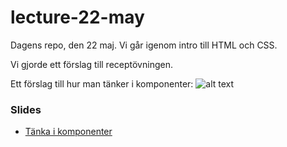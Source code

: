 # lecture-22-may
Dagens repo, den 22 maj. Vi går igenom intro till HTML och CSS.

Vi gjorde ett förslag till receptövningen.

Ett förslag till hur man tänker i komponenter:
![alt text](./assets/image.jpg)

### Slides
* [Tänka i komponenter](https://docs.google.com/presentation/d/1XxZYZb2yLS-SpENK9fc7raI407R1A4x5t8C-uFdenEw/edit?usp=sharing)